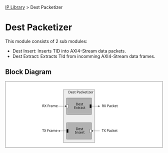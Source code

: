 [IP Library](../../doc.md) > Dest Packetizer


# Dest Packetizer

This module consists of 2 sub modules:

- Dest Insert: Inserts TID into AXI4-Stream data packets.
- Dest Extract: Extracts TId from incomming AXI4-Stream data frames.


## Block Diagram

![block diagram](figs/bd.svg)